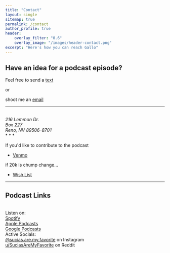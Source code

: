 ```yaml
---
title: "Contact"
layout: single
sitemap: true
permalink: /contact
author_profile: true
header:
    overlay_filter: "0.6"
    overlay_image: "/images/header-contact.png"
excerpt: "Here's how you can reach Gallo"
---
```


## Have an idea for a podcast episode?
Feel free to send a [text](sms://12817667970) 

or

shoot me an <a href="mailto:el.gallo.cochino@gmail.com?subject=Episode Idea">email</a>

* * *
<address>
<br> 216 Lemmon Dr.
<br> Box 227
<br> Reno, NV 89506-8701
</address>
* * *

If you'd like to contribute to the podcast

*   [Venmo](https://venmo.com/cochinochingon)

if 20k is chump change…

*   [Wish List](https://www.bhphotovideo.com/find/wishlist.jsp#/)

* * *
## Podcast Links

<br> Listen on:
<br> [Spotify](https://open.spotify.com/show/3XjoipCU3QzeIaQAAQpBdW)<a href='https://open.spotify.com/show/3XjoipCU3QzeIaQAAQpBdW'><i class='fab fa-spotify'></i></a>
<br> [Apple Podcasts](https://podcasts.apple.com/us/podcast/sucias/id1548173787) <a href='https://podcasts.apple.com/us/podcast/sucias/id1548173787'> <i class='fas fa-podcast'></i></a>
<br> [Google Podcasts](https://podcasts.google.com/feed/aHR0cHM6Ly9hbmNob3IuZm0vcy80MjI0YzYzYy9wb2RjYXN0L3Jzcw)<a href='https://podcasts.google.com/feed/aHR0cHM6Ly9hbmNob3IuZm0vcy80MjI0YzYzYy9wb2RjYXN0L3Jzcw'><i class='fab fa-google-play'></i></a>
<br> Active Socials:
<br> [@sucias.are.my.favorite](https://instagram.com/sucias.pod) on Instagram  <a href='https://www.instagram.com/sucias.pod'><i class='fab fa-instagram'></i></a>
<br> [u/SuciasAreMyFavorite](https://reddit.com/u/suciasaremyfavorite/submitted) on Reddit <a href='https://reddit.com/u/suciasaremyfavorite/submitted'><i class='fa-brands fa-reddit'></i></a>
